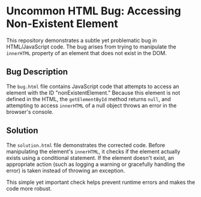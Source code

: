 # Uncommon HTML Bug: Accessing Non-Existent Element

This repository demonstrates a subtle yet problematic bug in HTML/JavaScript code.  The bug arises from trying to manipulate the `innerHTML` property of an element that does not exist in the DOM.

## Bug Description

The `bug.html` file contains JavaScript code that attempts to access an element with the ID "nonExistentElement."  Because this element is not defined in the HTML, the `getElementById` method returns `null`, and attempting to access `innerHTML` of a null object throws an error in the browser's console.

## Solution

The `solution.html` file demonstrates the corrected code.  Before manipulating the element's `innerHTML`, it checks if the element actually exists using a conditional statement.  If the element doesn't exist, an appropriate action (such as logging a warning or gracefully handling the error) is taken instead of throwing an exception.

This simple yet important check helps prevent runtime errors and makes the code more robust.